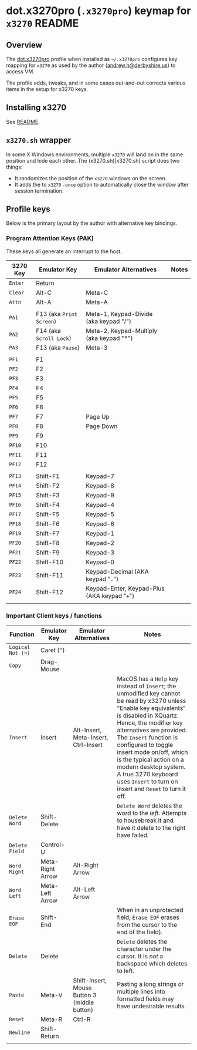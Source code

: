 # dot.x3270pro (`.x3270pro`) keymap for `x3270` README

## Overview

The [dot.x3270pro](dot.x3270pro) profile when installed as `~/.x3270pro` configures key mapping for `x3270` as used by the author (andrew.h@derbyshire.us) to access VM. 

The profile adds, tweaks, and in some cases out-and-out corrects various items in the setup for x3270 keys. 

## Installing x3270

See [README](README#get-3270).

## `x3270.sh` wrapper

In some X Windows environments, multiple `x3270` will land on in the same position and hide each other. The (x3270.sh)[x3270.sh] script does two things:
* It randomizes the position of the `x3270` windows on the screen.
* It adds the to `x3270` `-once` option  to automatically close the window after session termination.

## Profile keys
Below is the primary layout by the author with alternative key bindings.

### Program Attention Keys (PAK)

These keys all generate an interrupt to the host.

|	3270 Key	|	Emulator Key	|	Emulator Alternatives	|	Notes	|
|	--------	|	------------	|	---------------------	|	-----	|
|	`Enter`		|	Return		|
|	`Clear`		|	Alt-C	        |	Meta-C	|
|	`Attn`		|	Alt-A	        |	Meta-A	|
| |
|	`PA1`		|	F13 (aka `Print Screen`)	|	Meta-1, Keypad-Divide (aka keypad "/")	|
|	`PA2`		|	F14 (aka `Scroll Lock`)	|	Meta-2, Keypad-Multiply (aka keypad "*")	|
|	`PA3`		|	F13 (aka `Pause`)|	Meta-3		|
| |
|	`PF1`		|	F1		|
|	`PF2`		|	F2		|
|	`PF3`		|	F3		|
|	`PF4`		|	F4		|
|	`PF5`		|	F5		|
|	`PF6`		|	F6		|
|	`PF7`		|	F7		|	Page Up		|
|	`PF8`		|	F8		|	Page Down	|
|	`PF9`		|	F9		|
|	`PF10`		|	F10		|
|	`PF11`		|	F11		|
|	`PF12`		|	F12		|
||
|	`PF13`		|	Shift-F1	|	Keypad-7	|
|	`PF14`		|	Shift-F2	|	Keypad-8	|
|	`PF15`		|	Shift-F3	|	Keypad-9	|
|	`PF16`		|	Shift-F4	|	Keypad-4	|
|	`PF17`		|	Shift-F5	|	Keypad-5	|
|	`PF18`		|	Shift-F6	|	Keypad-6	|
|	`PF19`		|	Shift-F7	|	Keypad-1	|
|	`PF20`		|	Shift-F8	|	Keypad-2	|
|	`PF21`		|	Shift-F9	|	Keypad-3	|
|	`PF22`		|	Shift-F10	|	Keypad-0	|
|	`PF23`		|	Shift-F11	|	Keypad-Decimal (AKA keypad "`.`")	|
|	`PF24`		|	Shift-F12	|	Keypad-Enter, Keypad-Plus (AKA keypad "`+`")	|
||

### Important Client keys / functions

|	Function	|	Emulator Key	|	Emulator Alternatives	| Notes 
|	-------------	|	------------	|	---------------------	| ----
|	`Logical Not (¬)`	|	Caret (`^`)	|
|       `Copy`		|	Drag-Mouse	|	|
|	`Insert`	|	Insert		|	Alt-Insert, Meta-Insert, Ctrl-Insert	|	MacOS has a `Help` key instead of `Insert`; the unmodified key cannot be read by x3270 unless "Enable key equivalents" is disabled in XQuartz. Hence, the modifier key alternatives are provided. The `Insert` function is configured to toggle insert mode on/off, which is the typical action on a modern desktop system. A true 3270 keyboard uses `Insert` to turn on insert and `Reset` to turn it off.
|	`Delete Word`	|	Shift-Delete	|	|	`Delete Word` deletes the word to the *left*.  Attempts to housebreak it and have it delete to the right have failed.	|
|	`Delete Field`	|	Control-U	|
|	`Word Right`	|	Meta-Right Arrow	|	Alt-Right Arrow	|
|	`Word Left`	|	Meta-Left Arrow	|	Alt-Left Arrow	|
|	`Erase EOF`	|	Shift-End	|	|	When in an unprotected field, `Erase EOF` erases from the cursor to the end of the field).	|
|	`Delete`	|	Delete		|	|	`Delete` deletes the character under the cursor.  It is *not* a backspace which deletes to left.	|
|	`Paste`	|	Meta-V		|	Shift-Insert, Mouse Button 3 (middle button)	| Pasting a long strings or multiple lines into formatted fields may have undesirable results.
|	`Reset`		|	Meta-R		|	Ctrl-R	|
|	`Newline`	|	Shift-Return	|
||
